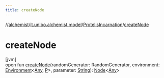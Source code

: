 ```yaml
---
title: createNode
---
```

//[alchemist](../../../index.html)/[it.unibo.alchemist.model](../index.html)/[ProtelisIncarnation](index.html)/[createNode](create-node.html)



# createNode



[jvm]\
open fun [createNode](create-node.html)(randomGenerator: RandomGenerator, environment: [Environment](../../it.unibo.alchemist.model.interfaces/-environment/index.html)<[Any](https://kotlinlang.org/api/latest/jvm/stdlib/kotlin/-any/index.html), [P](../../it.unibo.alchemist.model.implementations.nodes/-protelis-node/index.html)>, parameter: [String](https://docs.oracle.com/javase/8/docs/api/java/lang/String.html)): [Node](../../it.unibo.alchemist.model.interfaces/-node/index.html)<[Any](https://kotlinlang.org/api/latest/jvm/stdlib/kotlin/-any/index.html)>




